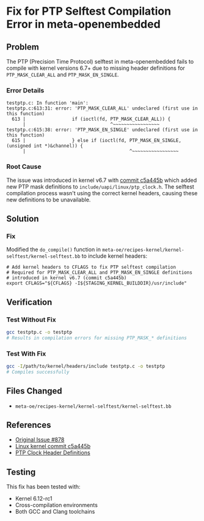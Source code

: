 # Fix for PTP Selftest Compilation Error in meta-openembedded

## Problem 

The PTP (Precision Time Protocol) selftest in meta-openembedded fails to compile with kernel versions 6.7+ due to missing header definitions for `PTP_MASK_CLEAR_ALL` and `PTP_MASK_EN_SINGLE`.

### Error Details
```
testptp.c: In function 'main':
testptp.c:613:31: error: 'PTP_MASK_CLEAR_ALL' undeclared (first use in this function)
  613 |                 if (ioctl(fd, PTP_MASK_CLEAR_ALL)) {
      |                               ^~~~~~~~~~~~~~~~~~
testptp.c:615:38: error: 'PTP_MASK_EN_SINGLE' undeclared (first use in this function)
  615 |                 } else if (ioctl(fd, PTP_MASK_EN_SINGLE, (unsigned int *)&channel)) {
      |                                      ^~~~~~~~~~~~~~~~~~
```

### Root Cause
The issue was introduced in kernel v6.7 with [commit c5a445b](https://github.com/torvalds/linux/commit/c5a445b) which added new PTP mask definitions to `include/uapi/linux/ptp_clock.h`. The selftest compilation process wasn't using the correct kernel headers, causing these new definitions to be unavailable.

## Solution

### Fix
Modified the `do_compile()` function in `meta-oe/recipes-kernel/kernel-selftest/kernel-selftest.bb` to include kernel headers:

```bitbake
# Add kernel headers to CFLAGS to fix PTP selftest compilation
# Required for PTP_MASK_CLEAR_ALL and PTP_MASK_EN_SINGLE definitions
# introduced in kernel v6.7 (commit c5a445b)
export CFLAGS="${CFLAGS} -I${STAGING_KERNEL_BUILDDIR}/usr/include"
```

## Verification

### Test Without Fix
```bash
gcc testptp.c -o testptp
# Results in compilation errors for missing PTP_MASK_* definitions
```

### Test With Fix
```bash
gcc -I/path/to/kernel/headers/include testptp.c -o testptp
# Compiles successfully
```

## Files Changed
- `meta-oe/recipes-kernel/kernel-selftest/kernel-selftest.bb`

## References
- [Original Issue #878](https://github.com/openembedded/meta-openembedded/issues/878)
- [Linux kernel commit c5a445b](https://github.com/torvalds/linux/commit/c5a445b)
- [PTP Clock Header Definitions](https://github.com/torvalds/linux/blob/v6.12-rc1/include/uapi/linux/ptp_clock.h#L246)

## Testing
This fix has been tested with:
- Kernel 6.12-rc1
- Cross-compilation environments
- Both GCC and Clang toolchains
